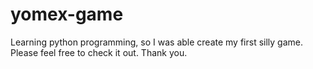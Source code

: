 # yomex-game
Learning python programming, so I was able create my first silly game. Please feel free to check it out. Thank you.
